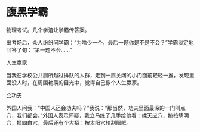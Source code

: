 # 腹黑学霸

物理考试。几个学渣让学霸传答案。 

出考场后，众人纷纷问学霸：“为啥少一个，最后一题你是不是不会？”学霸淡定地回答了句：“第一题不会……” 

人生赢家 

当我在学校公共厕所越过排队的人群，走到一扇关闭的小门面前轻轻一推，发现里面没人时，在周围艳羡的目光中，觉得自己像个人生赢家。 

会功夫 

外国人问我：“中国人还会功夫吗？”我说：“那当然，功夫里面最深的一门叫点穴，我们都会。”外国人表示怀疑，我立马练了几手给他看：揉天应穴，挤按睛明穴，揉四白穴，最后还有个大招：按太阳穴轮刮眼眶。